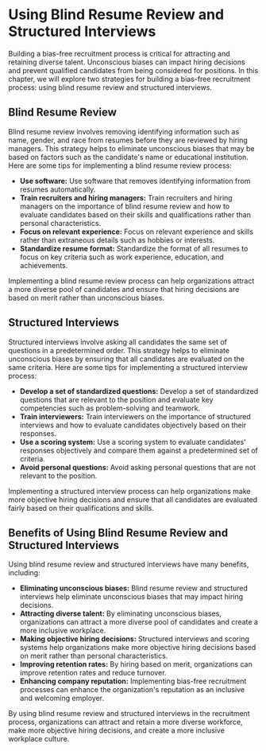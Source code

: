 Using Blind Resume Review and Structured Interviews
========================================================================================================

Building a bias-free recruitment process is critical for attracting and retaining diverse talent. Unconscious biases can impact hiring decisions and prevent qualified candidates from being considered for positions. In this chapter, we will explore two strategies for building a bias-free recruitment process: using blind resume review and structured interviews.

Blind Resume Review
-------------------

Blind resume review involves removing identifying information such as name, gender, and race from resumes before they are reviewed by hiring managers. This strategy helps to eliminate unconscious biases that may be based on factors such as the candidate's name or educational institution. Here are some tips for implementing a blind resume review process:

* **Use software:** Use software that removes identifying information from resumes automatically.
* **Train recruiters and hiring managers:** Train recruiters and hiring managers on the importance of blind resume review and how to evaluate candidates based on their skills and qualifications rather than personal characteristics.
* **Focus on relevant experience:** Focus on relevant experience and skills rather than extraneous details such as hobbies or interests.
* **Standardize resume format:** Standardize the format of all resumes to focus on key criteria such as work experience, education, and achievements.

Implementing a blind resume review process can help organizations attract a more diverse pool of candidates and ensure that hiring decisions are based on merit rather than unconscious biases.

Structured Interviews
---------------------

Structured interviews involve asking all candidates the same set of questions in a predetermined order. This strategy helps to eliminate unconscious biases by ensuring that all candidates are evaluated on the same criteria. Here are some tips for implementing a structured interview process:

* **Develop a set of standardized questions:** Develop a set of standardized questions that are relevant to the position and evaluate key competencies such as problem-solving and teamwork.
* **Train interviewers:** Train interviewers on the importance of structured interviews and how to evaluate candidates objectively based on their responses.
* **Use a scoring system:** Use a scoring system to evaluate candidates' responses objectively and compare them against a predetermined set of criteria.
* **Avoid personal questions:** Avoid asking personal questions that are not relevant to the position.

Implementing a structured interview process can help organizations make more objective hiring decisions and ensure that all candidates are evaluated fairly based on their qualifications and skills.

Benefits of Using Blind Resume Review and Structured Interviews
---------------------------------------------------------------

Using blind resume review and structured interviews have many benefits, including:

* **Eliminating unconscious biases:** Blind resume review and structured interviews help eliminate unconscious biases that may impact hiring decisions.
* **Attracting diverse talent:** By eliminating unconscious biases, organizations can attract a more diverse pool of candidates and create a more inclusive workplace.
* **Making objective hiring decisions:** Structured interviews and scoring systems help organizations make more objective hiring decisions based on merit rather than personal characteristics.
* **Improving retention rates:** By hiring based on merit, organizations can improve retention rates and reduce turnover.
* **Enhancing company reputation:** Implementing bias-free recruitment processes can enhance the organization's reputation as an inclusive and welcoming employer.

By using blind resume review and structured interviews in the recruitment process, organizations can attract and retain a more diverse workforce, make more objective hiring decisions, and create a more inclusive workplace culture.

